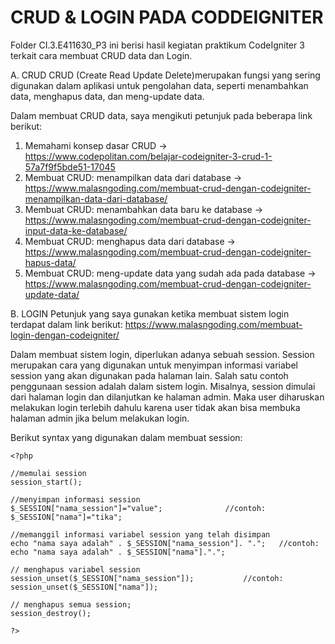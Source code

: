 # CRUD & LOGIN PADA CODDEIGNITER
Folder CI.3.E411630_P3 ini berisi hasil kegiatan praktikum CodeIgniter 3 terkait cara membuat CRUD data dan Login.


A.	CRUD
CRUD (Create Read Update Delete)merupakan fungsi yang sering digunakan dalam aplikasi untuk pengolahan data, seperti menambahkan data, menghapus data, dan meng-update data.

Dalam membuat CRUD data, saya mengikuti petunjuk pada beberapa link berikut:
1. Memahami konsep dasar CRUD ->  https://www.codepolitan.com/belajar-codeigniter-3-crud-1-57a7f9f5bde51-17045
2. Membuat CRUD: menampilkan data dari database ->  https://www.malasngoding.com/membuat-crud-dengan-codeigniter-menampilkan-data-dari-database/
3. Membuat CRUD: menambahkan data baru ke database ->  https://www.malasngoding.com/membuat-crud-dengan-codeigniter-input-data-ke-database/
4. Membuat CRUD: menghapus data dari database ->  https://www.malasngoding.com/membuat-crud-dengan-codeigniter-hapus-data/
5. Membuat CRUD: meng-update data yang sudah ada pada database ->  https://www.malasngoding.com/membuat-crud-dengan-codeigniter-update-data/


B.	LOGIN
Petunjuk yang saya gunakan ketika membuat sistem login terdapat dalam link berikut:
https://www.malasngoding.com/membuat-login-dengan-codeigniter/

Dalam membuat sistem login, diperlukan adanya sebuah session. Session merupakan cara yang digunakan untuk menyimpan informasi variabel session yang akan digunakan pada halaman lain.
Salah satu contoh penggunaan session adalah dalam sistem login. Misalnya, session dimulai dari halaman login dan dilanjutkan ke halaman admin. Maka user diharuskan melakukan login terlebih dahulu karena user tidak akan bisa membuka halaman admin jika belum melakukan login.

Berikut syntax yang digunakan dalam membuat session:
```
<?php

//memulai session
session_start(); 

//menyimpan informasi session
$_SESSION["nama_session"]="value";				//contoh: $_SESSION["nama"]="tika";

//memanggil informasi variabel session yang telah disimpan
echo "nama saya adalah" . $_SESSION["nama_session"]. ".";	//contoh: echo "nama saya adalah" . $_SESSION["nama"].".";

// menghapus variabel session    
session_unset($_SESSION["nama_session"]);			//contoh: session_unset($_SESSION["nama"]);
  
// menghapus semua session;     
session_destroy();

?>
```
